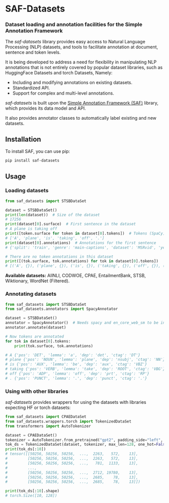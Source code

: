 # SAF-Datasets
### Dataset loading and annotation facilities for the Simple Annotation Framework

The *saf-datasets* library provides easy access to Natural Language Processing (NLP) datasets, and tools to facilitate annotation at document, sentence and token levels. 

It is being developed to address a need for flexibility in manipulating NLP annotations that is not entirely covered by popular dataset libraries, such as HuggingFace Datasets and torch Datasets, Namely:

- Including and modifying annotations on existing datasets.
- Standardized API.
- Support for complex and multi-level annotations.

*saf-datasets* is built upon the [Simple Annotation Framework (SAF)](https://github.com/dscarvalho/saf) library, which provides its data model and API.

It also provides annotator classes to automatically label existing and new datasets.


## Installation

To install SAF, you can use pip:

```bash
pip install saf-datasets
```

## Usage
### Loading datasets

```python
from saf_datasets import STSBDataSet

dataset = STSBDataSet()
print(len(dataset))  # Size of the dataset
# 17256
print(dataset[0].surface)  # First sentence in the dataset
# A plane is taking off
print([token.surface for token in dataset[0].tokens])  # Tokens (SpaCy) of the first sentence.
# ['A', 'plane', 'is', 'taking', 'off', '.']
print(dataset[0].annotations)  # Annotations for the first sentence
# {'split': 'train', 'genre': 'main-captions', 'dataset': 'MSRvid', 'year': '2012test', 'sid': '0001', 'score': '5.000', 'id': 0}

# There are no token annotations in this dataset
print([(tok.surface, tok.annotations) for tok in dataset[0].tokens])
# [('A', {}), ('plane', {}), ('is', {}), ('taking', {}), ('off', {}), ('.', {})]
```

**Available datasets:** AllNLI, CODWOE, CPAE, EntailmentBank, STSB, Wiktionary, WordNet (Filtered).

### Annotating datasets

```python
from saf_datasets import STSBDataSet
from saf_datasets.annotators import SpacyAnnotator

dataset = STSBDataSet()
annotator = SpacyAnnotator()  # Needs spacy and en_core_web_sm to be installed.
annotator.annotate(dataset)

# Now tokens are annotated
for tok in dataset[0].tokens:
    print(tok.surface, tok.annotations)

# A {'pos': 'DET', 'lemma': 'a', 'dep': 'det', 'ctag': 'DT'}
# plane {'pos': 'NOUN', 'lemma': 'plane', 'dep': 'nsubj', 'ctag': 'NN'}
# is {'pos': 'AUX', 'lemma': 'be', 'dep': 'aux', 'ctag': 'VBZ'}
# taking {'pos': 'VERB', 'lemma': 'take', 'dep': 'ROOT', 'ctag': 'VBG'}
# off {'pos': 'ADP', 'lemma': 'off', 'dep': 'prt', 'ctag': 'RP'}
# . {'pos': 'PUNCT', 'lemma': '.', 'dep': 'punct', 'ctag': '.'}
```

### Using with other libraries

*saf-datasets* provides wrappers for using the datasets with libraries expecting HF or torch datasets:

```python
from saf_datasets import CPAEDataSet
from saf_datasets.wrappers.torch import TokenizedDataSet
from transformers import AutoTokenizer

dataset = CPAEDataSet()
tokenizer = AutoTokenizer.from_pretrained("gpt2", padding_side="left", add_prefix_space=True)
tok_ds = TokenizedDataSet(dataset, tokenizer, max_len=128, one_hot=False)
print(tok_ds[:10])
# tensor([[50256, 50256, 50256,  ...,  2263,   572,    13],
#         [50256, 50256, 50256,  ...,  2263,   572,    13],
#         [50256, 50256, 50256,  ...,   781,  1133,    13],
#         ...,
#         [50256, 50256, 50256,  ...,  2712, 19780,    13],
#         [50256, 50256, 50256,  ...,  2685,    78,    13],
#         [50256, 50256, 50256,  ...,  2685,    78,    13]])

print(tok_ds[:10].shape)
# torch.Size([10, 128])
```